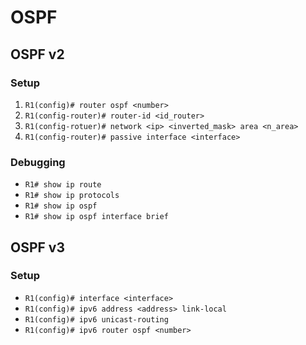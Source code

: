 # OSPF 
## OSPF v2
### Setup
1. `R1(config)# router ospf <number>`
2. `R1(config-router)# router-id <id_router>`
3. `R1(config-rotuer)# network <ip> <inverted_mask> area <n_area>`
4. `R1(config-router)# passive interface <interface>`

### Debugging
- `R1# show ip route`
- `R1# show ip protocols`
- `R1# show ip ospf`
- `R1# show ip ospf interface brief`

## OSPF v3
### Setup
- `R1(config)# interface <interface>`
- `R1(config)# ipv6 address <address> link-local`
- `R1(config)# ipv6 unicast-routing`
- `R1(config)# ipv6 router ospf <number>`
